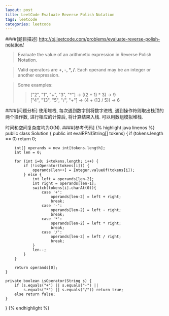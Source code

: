 ```yaml
---
layout: post
title: LeetCode Evaluate Reverse Polish Notation
tags: leetcode
categories: leetcode
---
```

####[题目描述]
<http://oj.leetcode.com/problems/evaluate-reverse-polish-notation/>
>Evaluate the value of an arithmetic expression in Reverse Polish Notation.

>Valid operators are **+, -, *, /**. Each operand may be an integer or another expression.

>Some examples:
>>  ["2", "1", "+", "3", "*"] -> ((2 + 1) * 3) -> 9  
>>  ["4", "13", "5", "/", "+"] -> (4 + (13 / 5)) -> 6

####[问题分析]
使用堆栈, 每次遇到数字则将数字进栈, 遇到操作符则取出栈顶的两个操作数, 进行相应的计算后, 将计算结果入栈. 可以用数组模拟堆栈.

时间和空间复杂度均为O(N).
####[参考代码]
{% highlight java linenos %}
public class Solution {
    public int evalRPN(String[] tokens) {
        if (tokens.length == 0) return 0;
        
        int[] operands = new int[tokens.length];
        int len = 0;
        
        for (int i=0; i<tokens.length; i++) {
            if (!isOperator(tokens[i])) {
                operands[len++] = Integer.valueOf(tokens[i]);
            } else {
                int left = operands[len-2];
                int right = operands[len-1];
                switch(tokens[i].charAt(0)){
                    case '+':
                        operands[len-2] = left + right;
                        break;
                    case '-':
                        operands[len-2] = left - right;
                        break;
                    case '*':
                        operands[len-2] = left * right;
                        break;
                    case '/':
                        operands[len-2] = left / right;
                        break;
                }
                len--;
            }
        }
        
        return operands[0];
    }
	
	private boolean isOperator(String s) {
		if (s.equals("+") || s.equals("-") || 
		    s.equals("*") || s.equals("/")) return true;
		else return false;
    }
}
{% endhighlight %}